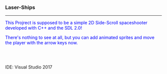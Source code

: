 <h3>Laser-Ships</h3>

***

<p style="color: blue;">This Projrect is supposed to be a simple 2D Side-Scroll spaceshooter developed with C++ and the SDL 2.0!</p>
<p style="color: blue;">There's nothing to see at all, but you can add animated sprites and move the player with the arrow keys now.</p>

<br>
<br>

<p>IDE: Visual Studio 2017</p>
